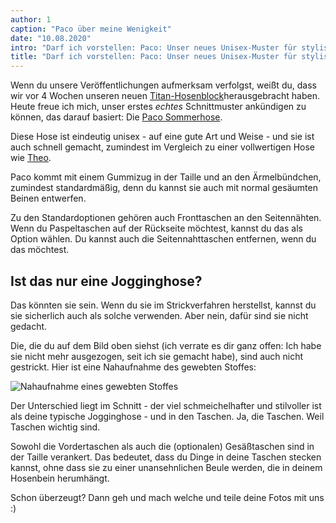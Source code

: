 ```yaml
---
author: 1
caption: "Paco über meine Wenigkeit"
date: "10.08.2020"
intro: "Darf ich vorstellen: Paco: Unser neues Unisex-Muster für stylische Sommerhosen"
title: "Darf ich vorstellen: Paco: Unser neues Unisex-Muster für stylische Sommerhosen"
---
```


Wenn du unsere Veröffentlichungen aufmerksam verfolgst, weißt du, dass wir vor 4 Wochen unseren neuen [Titan-Hosenblock](/designs/titan/)herausgebracht haben. Heute freue ich mich, unser erstes *echtes* Schnittmuster ankündigen zu können, das darauf basiert: Die [Paco Sommerhose](/designs/paco).

Diese Hose ist eindeutig unisex - auf eine gute Art und Weise - und sie ist auch schnell gemacht, zumindest im Vergleich zu einer vollwertigen Hose wie [Theo](/designs/theo/).

Paco kommt mit einem Gummizug in der Taille und an den Ärmelbündchen, zumindest standardmäßig, denn du kannst sie auch mit normal gesäumten Beinen entwerfen.

Zu den Standardoptionen gehören auch Fronttaschen an den Seitennähten. Wenn du Paspeltaschen auf der Rückseite möchtest, kannst du das als Option wählen. Du kannst auch die Seitennahttaschen entfernen, wenn du das möchtest.


## Ist das nur eine Jogginghose?

Das könnten sie sein. Wenn du sie im Strickverfahren herstellst, kannst du sie sicherlich auch als solche verwenden. Aber nein, dafür sind sie nicht gedacht.

Die, die du auf dem Bild oben siehst (ich verrate es dir ganz offen: Ich habe sie nicht mehr ausgezogen, seit ich sie gemacht habe), sind auch nicht gestrickt. Hier ist eine Nahaufnahme des gewebten Stoffes:

![Nahaufnahme eines gewebten Stoffes](https://posts.freesewing.org/uploads/fabric_46633a6dd2.jpg)

Der Unterschied liegt im Schnitt - der viel schmeichelhafter und stilvoller ist als deine typische Jogginghose - und in den Taschen. Ja, die Taschen. Weil Taschen wichtig sind.

Sowohl die Vordertaschen als auch die (optionalen) Gesäßtaschen sind in der Taille verankert. Das bedeutet, dass du Dinge in deine Taschen stecken kannst, ohne dass sie zu einer unansehnlichen Beule werden, die in deinem Hosenbein herumhängt.

Schon überzeugt? Dann geh und mach welche und teile deine Fotos mit uns :)

